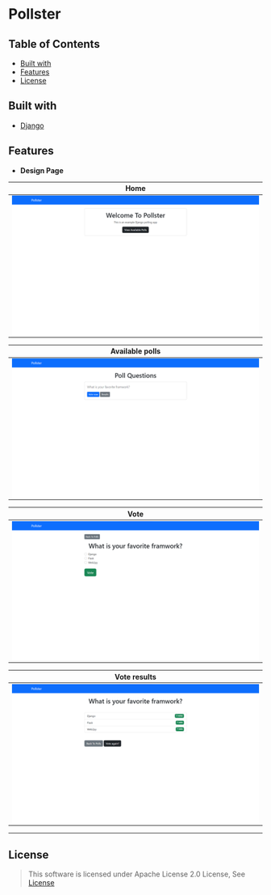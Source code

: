 
#  Pollster


## Table of Contents

- [Built with](#built-with)
- [Features](#features)
- [License](#license)


## Built with

- [Django](https://www.djangoproject.com/)


## Features
* **Design Page**

| Home |
|--|
|<img  src="screenshots/home.png"  alt="home" align="center"/>|

| Available polls |
|--|
|<img  src="screenshots/available_polls.png"  alt="Available polls" align="center"/>|

| Vote |
|--|
|<img  src="screenshots/vote.png"  alt="vote" align="center"/>|

| Vote results |
|--|
|<img  src="screenshots/vote_results.png"  alt="Vote results" align="center"/>|

---



## License

> This software is licensed under Apache License 2.0 License, See [License](./LICENSE)

